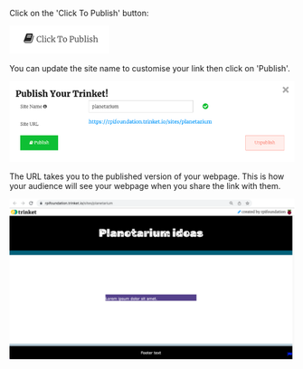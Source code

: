 Click on the 'Click To Publish' button:

![alt=""](images/click-publish-button.png)

You can update the site name to customise your link then click on 'Publish'.

![The 'Publish your Trinket' popup window with site name and site URL.](images/publish-your-trinket.png)

The URL takes you to the published version of your webpage. This is how your audience will see your webpage when you share the link with them.

![The published webpage showing as a full screen webpage.](images/published-webpage.png)
